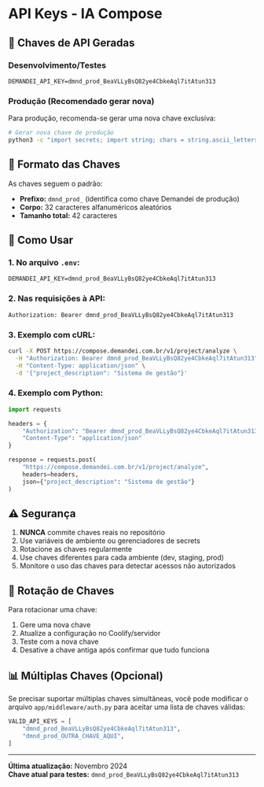 # API Keys - IA Compose

## 🔐 Chaves de API Geradas

### Desenvolvimento/Testes
```
DEMANDEI_API_KEY=dmnd_prod_BeaVLLyBsQ82ye4CbkeAql7itAtun313
```

### Produção (Recomendado gerar nova)
Para produção, recomenda-se gerar uma nova chave exclusiva:

```bash
# Gerar nova chave de produção
python3 -c "import secrets; import string; chars = string.ascii_letters + string.digits; key = 'dmnd_prod_' + ''.join(secrets.choice(chars) for _ in range(32)); print(f'DEMANDEI_API_KEY={key}')"
```

## 📝 Formato das Chaves

As chaves seguem o padrão:
- **Prefixo:** `dmnd_prod_` (identifica como chave Demandei de produção)
- **Corpo:** 32 caracteres alfanuméricos aleatórios
- **Tamanho total:** 42 caracteres

## 🔄 Como Usar

### 1. No arquivo `.env`:
```env
DEMANDEI_API_KEY=dmnd_prod_BeaVLLyBsQ82ye4CbkeAql7itAtun313
```

### 2. Nas requisições à API:
```http
Authorization: Bearer dmnd_prod_BeaVLLyBsQ82ye4CbkeAql7itAtun313
```

### 3. Exemplo com cURL:
```bash
curl -X POST https://compose.demandei.com.br/v1/project/analyze \
  -H "Authorization: Bearer dmnd_prod_BeaVLLyBsQ82ye4CbkeAql7itAtun313" \
  -H "Content-Type: application/json" \
  -d '{"project_description": "Sistema de gestão"}'
```

### 4. Exemplo com Python:
```python
import requests

headers = {
    "Authorization": "Bearer dmnd_prod_BeaVLLyBsQ82ye4CbkeAql7itAtun313",
    "Content-Type": "application/json"
}

response = requests.post(
    "https://compose.demandei.com.br/v1/project/analyze",
    headers=headers,
    json={"project_description": "Sistema de gestão"}
)
```

## ⚠️ Segurança

1. **NUNCA** commite chaves reais no repositório
2. Use variáveis de ambiente ou gerenciadores de secrets
3. Rotacione as chaves regularmente
4. Use chaves diferentes para cada ambiente (dev, staging, prod)
5. Monitore o uso das chaves para detectar acessos não autorizados

## 🔄 Rotação de Chaves

Para rotacionar uma chave:

1. Gere uma nova chave
2. Atualize a configuração no Coolify/servidor
3. Teste com a nova chave
4. Desative a chave antiga após confirmar que tudo funciona

## 📊 Múltiplas Chaves (Opcional)

Se precisar suportar múltiplas chaves simultâneas, você pode modificar o arquivo `app/middleware/auth.py` para aceitar uma lista de chaves válidas:

```python
VALID_API_KEYS = [
    "dmnd_prod_BeaVLLyBsQ82ye4CbkeAql7itAtun313",
    "dmnd_prod_OUTRA_CHAVE_AQUI",
]
```

---

**Última atualização:** Novembro 2024  
**Chave atual para testes:** `dmnd_prod_BeaVLLyBsQ82ye4CbkeAql7itAtun313`